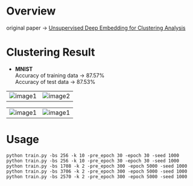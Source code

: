 # Overview
original paper -> [Unsupervised Deep Embedding for Clustering Analysis](https://arxiv.org/abs/1511.06335)

# Clustering Result
- __MNIST__  
Accuracy of training data -> 87.57%  
Accuracy of test data     -> 87.53%
<table>
  <tr>
    <td><img src="assets/loss.png" alt="image1"></td>
    <td><img src="assets/acc.png" alt="image2"></td>
  </tr>
</table>

<table>
  <tr>
    <td><img src="assets/epoch_5.png" alt="image1"></td>
    <td><img src="assets/epoch_30.png" alt="image1"></td>
  </tr>
</table>

# Usage
```
python train.py -bs 256 -k 10 -pre_epoch 30 -epoch 30 -seed 1000
python train.py -bs 256 -k 10 -pre_epoch 30 -epoch 30 -seed 1000
python train.py -bs 1708 -k 2 -pre_epoch 300 -epoch 5000 -seed 1000
python train.py -bs 3706 -k 2 -pre_epoch 300 -epoch 5000 -seed 1000
python train.py -bs 2570 -k 2 -pre_epoch 300 -epoch 5000 -seed 1000
```
